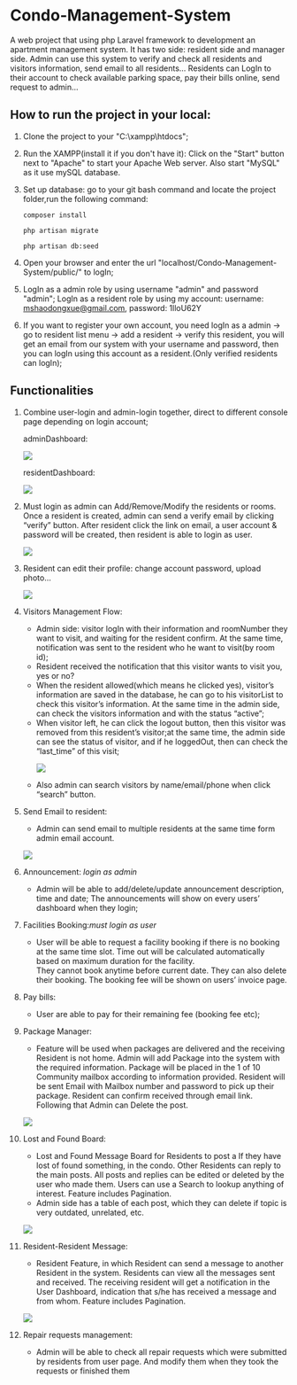 # Condo-Management-System
A web project that using php Laravel framework to development an apartment management system. 
It has two side: resident side and manager side. 
Admin can use this system to verify and check all residents and visitors information, send email to all residents...
Residents can LogIn to their account to check available parking space, pay their bills online, send request to admin...


## How to run the project in your local: 
1. Clone the project to your "C:\xampp\htdocs\";
2. Run the XAMPP(install it if you don't have it): Click on the "Start" button next to "Apache" to start your Apache Web server. Also start "MySQL" as it use mySQL database.
3. Set up database: go to your git bash command and locate the project folder,run the following command:

    `composer install`

    `php artisan migrate` 

    `php artisan db:seed`
4. Open your browser and enter the url "localhost/Condo-Management-System/public/" to logIn;
5. LogIn as a admin role by using username "admin" and password "admin"; LogIn as a resident role by using my account: username: mshaodongxue@gmail.com, password: 1lloU62Y 
6. If you want to register your own account, you need logIn as a admin -> go to resident list menu -> add a resident -> verify this resident, you will get an email from our system with your username and password, then you can logIn using this account as a resident.(Only verified residents can logIn);

## Functionalities
1. Combine user-login and admin-login together, direct to different console page depending on login account;

    adminDashboard:
    <p><img src="picture/adminDashboard.png"></p>
    residentDashboard:
    <p><img src="picture/residentDash.png"></p>
2. Must login as admin can Add/Remove/Modify the residents or rooms. Once a resident is created, admin can send a verify email by clicking “verify” button. After resident click the link on email, a user account & password will be created, then resident is able to login as user.
    <p><img src="picture/verify.png"></p>
3. Resident can edit their profile: change account password, upload photo...
    <p><img src="picture/residentFile.png"></p>
4. Visitors Management Flow:
    - Admin side:  visitor logIn with their information and roomNumber they want to visit, and waiting for the resident confirm. At the same time, notification was sent to the resident who he want to visit(by room id);
    - Resident received the notification that this visitor wants to visit you, yes or no?
    - When the resident allowed(which means he clicked yes), visitor’s information are saved in the database, he can go to his visitorList to check this visitor’s information. At the same time in the admin side, can check the visitors information and with the status “active”;
    - When visitor left, he can click the logout button, then this visitor was removed from this resident’s visitor;at the same time, the admin side can see the status of visitor, and if he loggedOut, then can check the “last_time” of this visit;
         <p><img src="picture/visitorList.png"></p>
    - Also admin can search visitors by name/email/phone when click “search” button.

5. Send Email to resident: 
    - Admin can send email to multiple residents at the same time form admin email account.
    <p><img src="picture/sendEmail.png"></p>
6. Announcement: *login as admin*
    - Admin will be able to add/delete/update announcement description, time and date;
    The announcements will show on every users’ dashboard when they login;
7. Facilities Booking:*must login as user*
    - User will be able to request a facility booking if there is no booking at the same time slot. Time out will be calculated automatically based on maximum duration for the facility.  
    They cannot book anytime before current date.
    They can also delete their booking.
    The booking fee will be shown on users’ invoice page.
8. Pay bills:
    - User are able to pay for their remaining fee (booking fee etc);
9. Package Manager:
    - Feature will be used when packages are delivered and the receiving Resident is not home.
    Admin will add Package into the system with the required information. Package will be placed in the 1 of 10 Community mailbox according to information provided. Resident will be sent Email with Mailbox number and password to pick up their package. Resident can confirm received through email link. Following that Admin can Delete the post.
    <p><img src="picture/package.png"></p>
10. Lost and Found Board:
    - Lost and Found Message Board for Residents to post a If they have lost of found something, in the condo. Other Residents can reply to the main posts. All posts and replies can be edited or deleted by the user who made them. Users can use a Search to lookup anything of interest. Feature includes Pagination.
    - Admin side has a table of each post, which they can delete if topic is  very outdated, unrelated, etc.
    <p><img src="picture/lostAndFound.png"></p>
11. Resident-Resident Message:
    - Resident Feature, in which Resident can send a message to another Resident in the system. Residents can view all the messages sent and received. The receiving resident will get a notification in the User Dashboard, indication that s/he has received a message and from whom. Feature includes Pagination.
    <p><img src="picture/message.png"></p>
12. Repair requests management:
    - Admin will be able to check all repair requests which were submitted by residents from user page. And modify them when they took the requests or finished them






